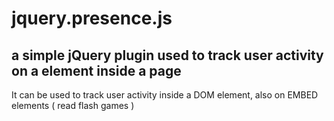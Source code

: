 <h1>jquery.presence.js </h1>

<h2> a simple jQuery plugin used to track user activity on a element inside a page</h2>


<p>It can be used to track user activity inside a DOM element, also on EMBED elements ( read flash games ) </p>


 
